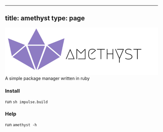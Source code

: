 
---
title: amethyst
type: page
---
![alt text](https://raw.githubusercontent.com/jakeroggenbuck/amethyst/master/amethyst.png)
<br>A simple package manager written in ruby

### Install
run `sh impulse.build`

### Help
run `amethyst -h`
